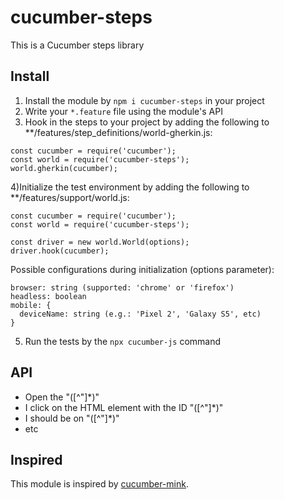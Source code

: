 # cucumber-steps

This is a Cucumber steps library

## Install

1) Install the module by `npm i cucumber-steps` in your project
2) Write your `*.feature` file using the module's API
3) Hook in the steps to your project by adding the following to **/features/step_definitions/world-gherkin.js:

```
const cucumber = require('cucumber');
const world = require('cucumber-steps');
world.gherkin(cucumber);
```

4)Initialize the test environment by adding the following to **/features/support/world.js:

```
const cucumber = require('cucumber');
const world = require('cucumber-steps');

const driver = new world.World(options);
driver.hook(cucumber);
```

Possible configurations during initialization (options parameter):

```
browser: string (supported: 'chrome' or 'firefox')
headless: boolean
mobile: {
  deviceName: string (e.g.: 'Pixel 2', 'Galaxy S5', etc)
}
```

5) Run the tests by the `npx cucumber-js` command


## API

- Open the "([^"]*)"
- I click on the HTML element with the ID "([^"]*)"
- I should be on "([^"]*)"
- etc


## Inspired

This module is inspired by [cucumber-mink](https://github.com/Adezandee/cucumber-mink).
